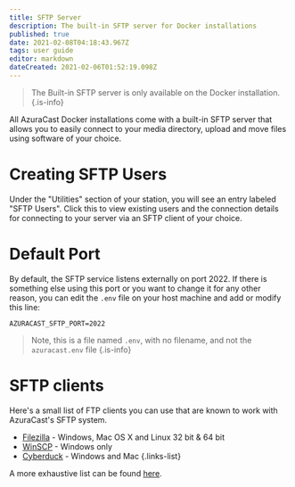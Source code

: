 ```yaml
---
title: SFTP Server
description: The built-in SFTP server for Docker installations
published: true
date: 2021-02-08T04:18:43.967Z
tags: user guide
editor: markdown
dateCreated: 2021-02-06T01:52:19.098Z
---
```


> The Built-in SFTP server is only available on the Docker installation.
{.is-info}

All AzuraCast Docker installations come with a built-in SFTP server that allows you to easily connect to your media directory, upload and move files using software of your choice.

# Creating SFTP Users

Under the "Utilities" section of your station, you will see an entry labeled "SFTP Users". Click this to view existing users and the connection details for connecting to your server via an SFTP client of your choice.

# Default Port

By default, the SFTP service listens externally on port 2022. If there is something else using this port or you want to change it for any other reason, you can edit the `.env` file on your host machine and add or modify this line:

```
AZURACAST_SFTP_PORT=2022
```

> Note, this is a file named `.env`, with no filename, and not the `azuracast.env` file
{.is-info}


# SFTP clients
Here's a small list of FTP clients you can use that are known to work with AzuraCast's SFTP system.

- [Filezilla](https://filezilla-project.org/) - Windows, Mac OS X and Linux 32 bit & 64 bit
- [WinSCP](https://winscp.net/eng/download.php) - Windows only
- [Cyberduck](https://cyberduck.io/) - Windows and Mac
{.links-list}

A more exhaustive list can be found [here](https://en.wikipedia.org/wiki/Comparison_of_FTP_client_software).